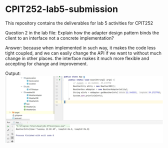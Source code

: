 # CPIT252-lab5-submission
This repository contains the deliverables for lab 5 activities for CPIT252

Question 2 in the lab file: Explain how the adapter design pattern binds the client to an interface not a concrete implementation?

Answer: because when implemented in such way, it makes the code less tight coupled, and we can easily change the API if we want to without much change in other places. the interface makes it much more flexible and accepting for change and improvement.

Output:
![output](screenshot.jpg)
